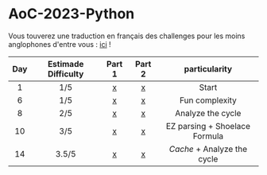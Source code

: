 # AoC-2023-Python

Vous touverez une traduction en français des challenges pour les moins anglophones d'entre vous :  [ici](/Sujet) !

| Day | Estimade Difficulty | Part 1 | Part 2 | particularity |
|:--------:|:--------:|:--------:|:--------:|:--------:|
| 1   | 1/5             | [x](solution\solution1.py) | [x](solution\solution1_1.py) | Start |
| 6   | 1/5           | [x](solution\solution6.py) | [x](solution\solution6_1.py) | Fun complexity |
| 8   | 2/5         | [x](solution\solution8.py)   |  [x](solution\solution8_1.py)  | Analyze the cycle |
| 10  | 3/5    | [x](solution\solution10.py)  | [x](solution\solution10_1.py) | EZ parsing + Shoelace Formula |
| 14  | 3.5/5     | [x](solution\solution14.py)  | [x](solution\solution14_1.py) | *Cache* + Analyze the cycle |